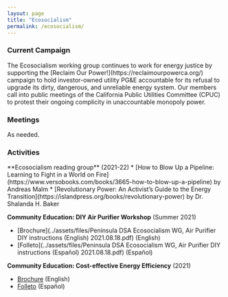 ```yaml
---
layout: page
title: "Ecosocialism"
permalink: /ecosocialism/
---
```

<h3>Current Campaign</h3>
The Ecosocialism working group continues to work for energy justice by supporting the [Reclaim Our Power!](https://reclaimourpowerca.org/) campaign to hold investor-owned utility PG&E accountable for its refusal to upgrade its dirty, dangerous, and unreliable energy system. Our members call into public meetings of the California Public Utilities Committee (CPUC) to protest their ongoing complicity in unaccountable monopoly power.

<h3>Meetings</h3>
As needed.

<h3>Activities</h3>
**Ecosocialism reading group** (2021-22)
* [How to Blow Up a Pipeline: Learning to Fight in a World on Fire](https://www.versobooks.com/books/3665-how-to-blow-up-a-pipeline) by Andreas Malm
* [Revolutionary Power: An Activist’s Guide to the Energy Transition](https://islandpress.org/books/revolutionary-power) by Dr. Shalanda H. Baker

**Community Education: DIY Air Purifier Workshop** (Summer 2021)
* [Brochure](../assets/files/Peninsula DSA Ecosocialism WG, Air Purifier DIY instructions (English) 2021.08.18.pdf) (English)
* [Folleto](../assets/files/Peninsula DSA Ecosocialism WG, Air Purifier DIY instructions (Español) 2021.08.18.pdf) (Español)

**Community Education: Cost-effective Energy Efficiency** (2021)
* [Brochure](../assets/files/energy-education.pdf) (English)
* [Folleto](../assets/files/energy-education-es.pdf) (Español)
